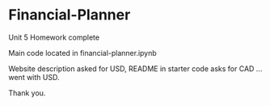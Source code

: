 # Financial-Planner

Unit 5 Homework complete

Main code located in financial-planner.ipynb

Website description asked for USD, README in starter code asks for CAD ... went with USD.

Thank you.
